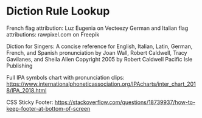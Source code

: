# Diction Rule Lookup

French flag attribution: Luz Eugenia on Vecteezy
German and Italian flag attributions: rawpixel.com on Freepik

Diction for Singers: A concise reference for English, Italian, Latin, German, French, and Spanish pronunciation
by Joan Wall, Robert Caldwell, Tracy Gavilanes, and Sheila Allen
Copyright 2005 by Robert Caldwell
Pacific Isle Publishing

Full IPA symbols chart with pronunciation clips: https://www.internationalphoneticassociation.org/IPAcharts/inter_chart_2018/IPA_2018.html

CSS Sticky Footer: https://stackoverflow.com/questions/18739937/how-to-keep-footer-at-bottom-of-screen